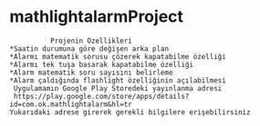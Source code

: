 # mathlightalarmProject
              Projenin Özellikleri
    *Saatin durumuna göre değişen arka plan 
    *Alarmı matematik sorusu çözerek kapatabilme özelliği 
    *Alarmı tek tuşa basarak kapatabilme özelliği
    *Alarm matematik soru sayısını belirleme
    *Alarm çaldığında flashlight özelliğinin açılabilmesi
     Uygulamamın Google Play Storedeki yayınlanma adresi   
     https://play.google.com/store/apps/details?id=com.ok.mathlightalarm&hl=tr  
    Yukarıdaki adrese girerek gerekli bilgilere erişebilirsiniz         
